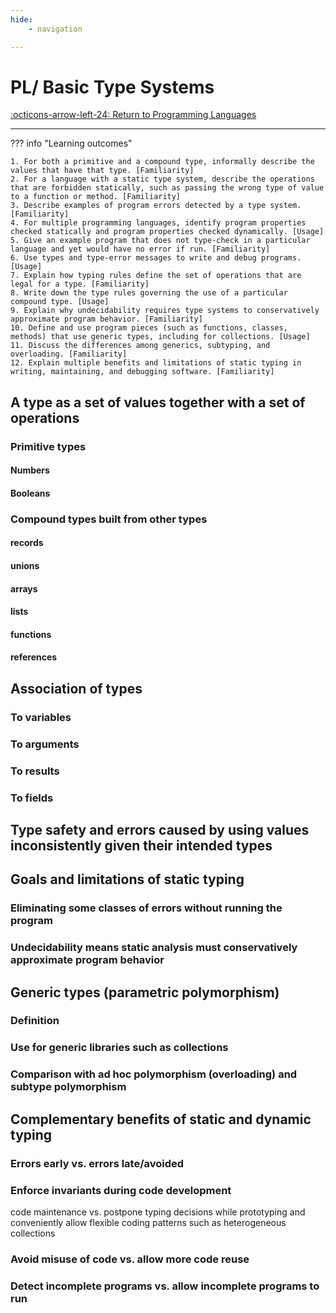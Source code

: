 ```yaml
---
hide:
    - navigation

---
```

# PL/ Basic Type Systems

[:octicons-arrow-left-24: Return to Programming Languages](/Knowledge-Notebook/Programming-Languages/)

---

??? info "Learning outcomes"

    1. For both a primitive and a compound type, informally describe the values that have that type. [Familiarity]
    2. For a language with a static type system, describe the operations that are forbidden statically, such as passing the wrong type of value to a function or method. [Familiarity]
    3. Describe examples of program errors detected by a type system. [Familiarity]
    4. For multiple programming languages, identify program properties checked statically and program properties checked dynamically. [Usage]
    5. Give an example program that does not type-check in a particular language and yet would have no error if run. [Familiarity]
    6. Use types and type-error messages to write and debug programs. [Usage] 
    7. Explain how typing rules define the set of operations that are legal for a type. [Familiarity]
    8. Write down the type rules governing the use of a particular compound type. [Usage]
    9. Explain why undecidability requires type systems to conservatively approximate program behavior. [Familiarity]
    10. Define and use program pieces (such as functions, classes, methods) that use generic types, including for collections. [Usage]
    11. Discuss the differences among generics, subtyping, and overloading. [Familiarity]
    12. Explain multiple benefits and limitations of static typing in writing, maintaining, and debugging software. [Familiarity]

## A type as a set of values together with a set of operations

### Primitive types

#### Numbers

#### Booleans

### Compound types built from other types

#### records

#### unions

#### arrays

#### lists

#### functions

#### references

## Association of types

### To variables

### To arguments

### To results

### To fields

## Type safety and errors caused by using values inconsistently given their intended types

## Goals and limitations of static typing

### Eliminating some classes of errors without running the program

### Undecidability means static analysis must conservatively approximate program behavior

## Generic types (parametric polymorphism)

### Definition

### Use for generic libraries such as collections

### Comparison with ad hoc polymorphism (overloading) and subtype polymorphism

## Complementary benefits of static and dynamic typing

### Errors early vs. errors late/avoided

### Enforce invariants during code development

code maintenance vs. postpone typing decisions while prototyping and conveniently allow flexible coding patterns such as heterogeneous collections

### Avoid misuse of code vs. allow more code reuse

### Detect incomplete programs vs. allow incomplete programs to run

